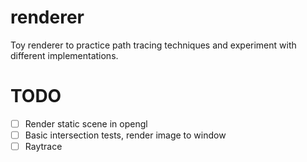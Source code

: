 # renderer
Toy renderer to practice path tracing techniques and experiment with different implementations.

# TODO
-[ ] Render static scene in opengl
-[ ] Basic intersection tests, render image to window
-[ ] Raytrace
